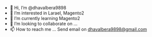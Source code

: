 - 👋 Hi, I’m @dhavalbera9898
- 👀 I’m interested in Larael, Magento2
- 🌱 I’m currently learning Magento2
- 💞️ I’m looking to collaborate on ...
- 📫 How to reach me ... Send email on dhavalbera9898@gmail.com

<!---
dhavalbera9898/dhavalbera9898 is a ✨ special ✨ repository because its `README.md` (this file) appears on your GitHub profile.
You can click the Preview link to take a look at your changes.
--->
